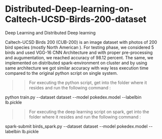 # Distributed-Deep-learning-on-Caltech-UCSD-Birds-200-dataset
Deep Learning and Distributed Deep learning

Caltech-UCSD Birds 200 (CUB-200) is an image dataset with photos of 200 bird species (mostly North American ). For testing phase, we considered 5 birds and used VGG-16 CNN Architecture and with proper pre-processing and augumentation, we reached accuracy of 98.12 percent. The same, we implemented on distributed spark-environment on cluster and by using same architecture we got similar accuracy with way less execution time compared to the original python script on single system.

>> For executing the python script, get into the folder where it resides and run the following command :

python train.py --dataset dataset --model pokedex.model --labelbin lb.pickle

>> For executing the deep learning script on spark, get into the folder where it resides and run the following command :

 spark-submit birds_spark.py --dataset dataset --model pokedex.model --labelbin lb.pickle


